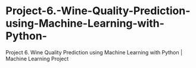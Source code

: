 # Project-6.-Wine-Quality-Prediction-using-Machine-Learning-with-Python-
Project 6. Wine Quality Prediction using Machine Learning with Python | Machine Learning Project
